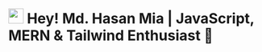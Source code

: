 <h1>
  <img src="https://github.com/fluidicon.png" width="30" />
  Hey! Md. Hasan Mia | JavaScript, MERN & Tailwind Enthusiast 🌟
</h1>
